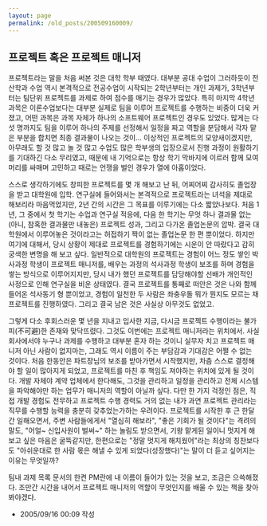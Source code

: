 ```yaml
---
layout: page
permalink: /old_posts/200509160009/
---
```


## 프로젝트 혹은 프로젝트 매니저

프로젝트라는 말을 처음 써본 것은 대학 학부 때였다.
대부분 공대 수업이 그러하듯이 전산학과 수업 역시 본격적으로 전공수업이 시작되는 2학년부터는 개인 과제가, 3학년부터는 팀단위 프로젝트를 과제로 하여 점수를 매기는 경우가 많았다.
특히 마지막 4학년 과목은 이론수업보다는 대부분 실제로 팀을 이루어 프로젝트를 수행하는 비중이 더욱 커졌고, 어떤 과목은 과목 자체가 하나의 소프트웨어 프로젝트인 경우도 있었다.
많게는 다섯 명까지도 팀을 이루어 하나의 주제를 선정해서 일정을 짜고 역할을 분담해서 각자 맡은 부분을 합치면 최종 결과물이 나오는 것이... 이상적인 프로젝트의 모양새이겠지만,
아무래도 할 것 많고 놀 것 많고 수업도 많은 학부생의 입장으로서 진행 과정이 원활하기를 기대하긴 다소 무리였고, 때문에 내 기억으로는 항상 학기 막바지에 이르러 함께 모여 머리를 싸매며 고민하고 때로는 언쟁을 벌인 경우가 열에 아홉이었다.

스스로 생각하기에도 창피한 프로젝트를 몇 개 해보고 난 뒤, 어찌어찌 감사히도 졸업장을 받고 대학원에 입학. 
연구실에 들어와서는 본격적으로 프로젝트라는 녀석을 제대로 해보리라 마음먹었지만, 2년 간의 시간은 그 목표를 이루기에는 다소 짧았나보다.
처음 1년, 그 중에서 첫 학기는 수업과 연구실 적응에, 다음 한 학기는 무엇 하나 결과물 없는 (아니, 참혹한 결과물만 내놓은) 프로젝트 성과, 그리고 다가온 졸업논문의 압박.
결국 대학원에서 이루어놓은 것이라고는 허접하기 짝이 없는 졸업논문 한 편 뿐이었다. 
하지만 여기에 대해서, 당시 상황이 제대로 프로젝트를 경험하기에는 시운이 안 따랐다고 감히 궁색한 변명을 해 보고 싶다.
일반적으로 대학원의 프로젝트는 경험이 어느 정도 쌓인 박사과정 학생이 프로젝트 매니저를, 배우는 과정의 석사과정 학생이 보조를 하며 경험을 쌓는 방식으로 이루어지지만, 당시 내가 했던 프로젝트를 담당해야할 선배가 개인적인 사정으로 인해 연구실을 비운 상태였다.
결국 프로젝트를 통째로 떠안은 것은 나와 함께 들어온 석사동기 형 뿐이었고, 경험이 일천한 두 사람은 좌충우돌 뭐가 뭔지도 모르는 채 프로젝트를 진행하였다. 그리고 결국 남은 것은 사실상 아무것도 없었고.

그렇게 다소 후회스러운 몇 년을 지내고 입사한 지금, 다시금 프로젝트 수행이라는 불가피(不可避)한 존재와 맞닥뜨렸다. 그것도 이번에는 프로젝트 매니저라는 위치에서.
사실 회사에서야 누구나 과제를 수행하고 대부분 혼자 하는 것이니 실무자 치고 프로젝트 매니저 아닌 사람이 없지마는, 그래도 역시 이름이 주는 부담감과 기대감은 어쩔 수 없는 것이다.
처음 한동안은 파트장님의 보조를 받아가면서 시작했지만, 차츰 스스로 결정해야 할 일이 많아지게 되었고, 프로젝트를 마친 후 책임도 져야하는 위치에 있게 될 것이다.
개발 자체야 계약 업체에서 한다해도, 그것을 관리하고 일정을 관리하고 전체 시스템을 파악해야만 하는 업무가 매니저의 역할이 아닐까 싶다. 다만 한 가지 걱정인 점은, 직접 개발 경험도 전무하고 프로젝트 수행 경력도 거의 없는 내가 과연 프로젝트 관리라는 직무를 수행할 능력을 충분히 갖추었는가하는 우려이다.
프로젝트를 시작한 후 근 한달 간 일해오면서, 주변 사람들에게서 "열심히 해보라", "좋은 기회가 될 것이다"는 격려의 말도, "어얼~ 신입사원이 벌써~" 하는 놀림도 받으면서, 기왕 맡게된 일이니 멋지게 해보고 싶은 마음은 굴뚝같지만, 한편으로는 "정말 멋지게 해치웠어"라는 최상의 칭찬보다도 "아쉬운대로 한 사람 몫은 해낼 수 있게 되었다(성장했다)"는 말이 더 듣고 싶어지는 이유는 무엇일까?

팀내 과제 목록 문서의 한켠 PM란에 내 이름이 들어가 있는 것을 보고, 조금은 으쓱해졌다.
조만간 시간을 내어서 프로젝트 매니저의 역할이 무엇인지를 배울 수 있는 책을 찾아봐야겠다.





- 2005/09/16 00:09 작성